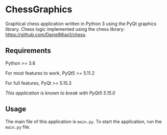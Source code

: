 # ChessGraphics
Graphical chess application written in Python 3 using the PyQt graphics library. Chess logic implemented using the chess library: https://github.com/DanielMiao1/chess.
## Requirements
Python >= 3.6

For most features to work, PyQt5 >= 5.11.2

For full features, PyQt >= 5.15.3

_This application is known to break with PyQt5 5.15.0_
## Usage
The main file of this application is `main.py`. To start the application, run the `main.py` file.
